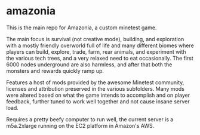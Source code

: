 # amazonia

This is the main repo for Amazonia, a custom minetest game.

The main focus is survival (not creative mode), building, and exploration with a mostly friendly overworld full of life and many different biomes where players can build, explore, trade, farm, rear animals, and experiment with the various tech trees, and a very relaxed need to eat occasionally. The first 6000 nodes underground are also harmless, and after that both the monsters and rewards quickly ramp up.

Features a host of mods provided by the awesome Minetest community, licenses and attribution preserved in the various subfolders. Many mods were altered based on what the game intends to accomplish and on player feedback, further tuned to work well together and not cause insane server load.

Requires a pretty beefy computer to run well, the current server is a m5a.2xlarge running on the EC2 platform in Amazon's AWS.
